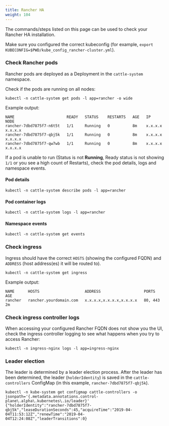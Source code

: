 ```yaml
---
title: Rancher HA
weight: 104
---
```


The commands/steps listed on this page can be used to check your Rancher HA installation.

Make sure you configured the correct kubeconfig (for example, `export KUBECONFIG=$PWD/kube_config_rancher-cluster.yml`).

### Check Rancher pods

Rancher pods are deployed as a Deployment in the `cattle-system` namespace.

Check if the pods are running on all nodes:

```
kubectl -n cattle-system get pods -l app=rancher -o wide
```

Example output:

```
NAME                       READY   STATUS    RESTARTS   AGE   IP          NODE
rancher-7dbd7875f7-n6t5t   1/1     Running   0          8m    x.x.x.x     x.x.x.x
rancher-7dbd7875f7-qbj5k   1/1     Running   0          8m    x.x.x.x     x.x.x.x
rancher-7dbd7875f7-qw7wb   1/1     Running   0          8m    x.x.x.x     x.x.x.x
```

If a pod is unable to run (Status is not **Running**, Ready status is not showing `1/1` or you see a high count of Restarts), check the pod details, logs and namespace events.                                                                                                       

#### Pod details

```
kubectl -n cattle-system describe pods -l app=rancher
```

#### Pod container logs

```
kubectl -n cattle-system logs -l app=rancher
```

#### Namespace events

```
kubectl -n cattle-system get events
```

### Check ingress

Ingress should have the correct `HOSTS` (showing the configured FQDN) and `ADDRESS` (host address(es) it will be routed to).

```
kubectl -n cattle-system get ingress
```

Example output:

```
NAME      HOSTS                    ADDRESS                   PORTS     AGE
rancher   rancher.yourdomain.com   x.x.x.x,x.x.x.x,x.x.x.x   80, 443   2m
```

### Check ingress controller logs

When accessing your configured Rancher FQDN does not show you the UI, check the ingress controller logging to see what happens when you try to access Rancher:

```
kubectl -n ingress-nginx logs -l app=ingress-nginx
```

### Leader election

The leader is determined by a leader election process. After the leader has been determined, the leader (`holderIdentity`) is saved in the `cattle-controllers` ConfigMap (in this example, `rancher-7dbd7875f7-qbj5k`).

```
kubectl -n kube-system get configmap cattle-controllers -o jsonpath='{.metadata.annotations.control-plane\.alpha\.kubernetes\.io/leader}'
{"holderIdentity":"rancher-7dbd7875f7-qbj5k","leaseDurationSeconds":45,"acquireTime":"2019-04-04T11:53:12Z","renewTime":"2019-04-04T12:24:08Z","leaderTransitions":0}
```

